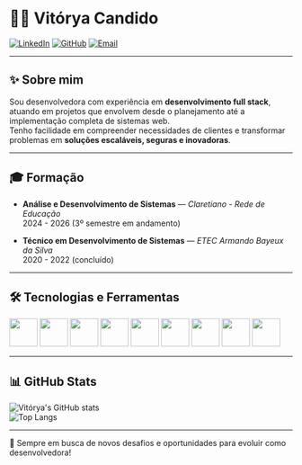 # 👩‍💻 Vitórya Candido

[![LinkedIn](https://img.shields.io/badge/LinkedIn-0077B5?style=for-the-badge&logo=linkedin&logoColor=white)](https://www.linkedin.com/in/vit%C3%B3rya-silva-9666b4265/) 
[![GitHub](https://img.shields.io/badge/GitHub-000?style=for-the-badge&logo=github&logoColor=white)](https://github.com/gitvitorya) 
[![Email](https://img.shields.io/badge/Email-candidosilvavitorya%40gmail.com-red?style=for-the-badge&logo=gmail&logoColor=white)](mailto:candidosilvavitorya@gmail.com)

---

## ✨ Sobre mim
Sou desenvolvedora com experiência em **desenvolvimento full stack**, atuando em projetos que envolvem desde o planejamento até a implementação completa de sistemas web.  
Tenho facilidade em compreender necessidades de clientes e transformar problemas em **soluções escaláveis, seguras e inovadoras**.  
  
---

## 🎓 Formação

- **Análise e Desenvolvimento de Sistemas** — *Claretiano - Rede de Educação*  
  2024 - 2026 (3º semestre em andamento)

- **Técnico em Desenvolvimento de Sistemas** — *ETEC Armando Bayeux da Silva*  
  2020 - 2022 (concluído)

---

## 🛠️ Tecnologias e Ferramentas

<p align="left">
  <img src="https://cdn.jsdelivr.net/gh/devicons/devicon/icons/php/php-original.svg" width="50" height="50" />
  <img src="https://cdn.jsdelivr.net/gh/devicons/devicon/icons/javascript/javascript-original.svg" width="50" height="50" />
  <img src="https://cdn.jsdelivr.net/gh/devicons/devicon/icons/react/react-original.svg" width="50" height="50" />
  <img src="https://cdn.jsdelivr.net/gh/devicons/devicon/icons/jquery/jquery-original.svg" width="50" height="50" />
  <img src="https://cdn.jsdelivr.net/gh/devicons/devicon/icons/laravel/laravel-plain-wordmark.svg" width="50" height="50" />
  <img src="https://cdn.jsdelivr.net/gh/devicons/devicon/icons/mysql/mysql-original.svg" width="50" height="50" />
  <img src="https://cdn.jsdelivr.net/gh/devicons/devicon/icons/docker/docker-original.svg" width="50" height="50" />
  <img src="https://cdn.jsdelivr.net/gh/devicons/devicon/icons/git/git-original.svg" width="50" height="50" />
  <img src="https://cdn.jsdelivr.net/gh/devicons/devicon/icons/github/github-original.svg" width="50" height="50" />
</p>

---

## 📊 GitHub Stats

![Vitórya's GitHub stats](https://github-readme-stats.vercel.app/api?username=gitvitorya&show_icons=true&theme=tokyonight)  
![Top Langs](https://github-readme-stats.vercel.app/api/top-langs/?username=gitvitorya&layout=compact&theme=tokyonight)

---

🚀 Sempre em busca de novos desafios e oportunidades para evoluir como desenvolvedora!
